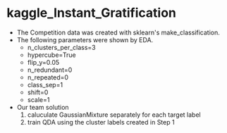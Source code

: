 # kaggle_Instant_Gratification

- The Competition data was created with sklearn's make_classification.
- The following parameters were shown by EDA.
  - n_clusters_per_class=3
  - hypercube=True
  - flip_y=0.05
  - n_redundant=0
  - n_repeated=0
  - class_sep=1
  - shift=0
  - scale=1
- Our team solution
    1. caluculate GaussianMixture separately for each target label
    2. train QDA using the cluster labels created in Step 1
